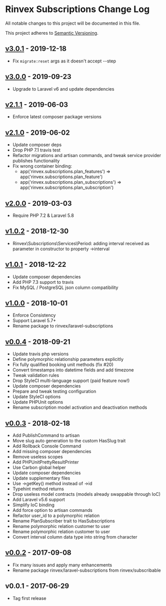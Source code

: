 # Rinvex Subscriptions Change Log

All notable changes to this project will be documented in this file.

This project adheres to [Semantic Versioning](CONTRIBUTING.md).


## [v3.0.1] - 2019-12-18
- Fix `migrate:reset` args as it doesn't accept --step

## [v3.0.0] - 2019-09-23
- Upgrade to Laravel v6 and update dependencies

## [v2.1.1] - 2019-06-03
- Enforce latest composer package versions

## [v2.1.0] - 2019-06-02
- Update composer deps
- Drop PHP 7.1 travis test
- Refactor migrations and artisan commands, and tweak service provider publishes functionality
- Fix wrong container binding:
  - app('rinvex.subscriptions.plan_features') => app('rinvex.subscriptions.plan_feature')
  - app('rinvex.subscriptions.plan_subscriptions') => app('rinvex.subscriptions.plan_subscription')

## [v2.0.0] - 2019-03-03
- Require PHP 7.2 & Laravel 5.8

## [v1.0.2] - 2018-12-30
- Rinvex\Subscriptions\Services\Period: adding interval received as parameter in constructor to property ->interval

## [v1.0.1] - 2018-12-22
- Update composer dependencies
- Add PHP 7.3 support to travis
- Fix MySQL / PostgreSQL json column compatibility

## [v1.0.0] - 2018-10-01
- Enforce Consistency
- Support Laravel 5.7+
- Rename package to rinvex/laravel-subscriptions

## [v0.0.4] - 2018-09-21
- Update travis php versions
- Define polymorphic relationship parameters explicitly
- Fix fully qualified booking unit methods (fix #20)
- Convert timestamps into datetime fields and add timezone
- Tweak validation rules
- Drop StyleCI multi-language support (paid feature now!)
- Update composer dependencies
- Prepare and tweak testing configuration
- Update StyleCI options
- Update PHPUnit options
- Rename subscription model activation and deactivation methods

## [v0.0.3] - 2018-02-18
- Add PublishCommand to artisan
- Move slug auto generation to the custom HasSlug trait
- Add Rollback Console Command
- Add missing composer dependencies
- Remove useless scopes
- Add PHPUnitPrettyResultPrinter
- Use Carbon global helper
- Update composer dependencies
- Update supplementary files
- Use ->getKey() method instead of ->id
- Typehint method returns
- Drop useless model contracts (models already swappable through IoC)
- Add Laravel v5.6 support
- Simplify IoC binding
- Add force option to artisan commands
- Refactor user_id to a polymorphic relation
- Rename PlanSubscriber trait to HasSubscriptions
- Rename polymorphic relation customer to user
- Rename polymorphic relation customer to user
- Convert interval column data type into string from character

## [v0.0.2] - 2017-09-08
- Fix many issues and apply many enhancements
- Rename package rinvex/laravel-subscriptions from rinvex/subscribable

## v0.0.1 - 2017-06-29
- Tag first release

[v3.0.1]: https://github.com/rinvex/laravel-subscriptions/compare/v3.0.0...v3.0.1
[v3.0.0]: https://github.com/rinvex/laravel-subscriptions/compare/v2.1.1...v3.0.0
[v2.1.1]: https://github.com/rinvex/laravel-subscriptions/compare/v2.1.0...v2.1.1
[v2.1.0]: https://github.com/rinvex/laravel-subscriptions/compare/v2.0.0...v2.1.0
[v2.0.0]: https://github.com/rinvex/laravel-subscriptions/compare/v1.0.2...v2.0.0
[v1.0.2]: https://github.com/rinvex/laravel-subscriptions/compare/v1.0.1...v1.0.2
[v1.0.1]: https://github.com/rinvex/laravel-subscriptions/compare/v1.0.0...v1.0.1
[v1.0.0]: https://github.com/rinvex/laravel-subscriptions/compare/v0.0.4...v1.0.0
[v0.0.4]: https://github.com/rinvex/laravel-subscriptions/compare/v0.0.3...v0.0.4
[v0.0.3]: https://github.com/rinvex/laravel-subscriptions/compare/v0.0.2...v0.0.3
[v0.0.2]: https://github.com/rinvex/laravel-subscriptions/compare/v0.0.1...v0.0.2
